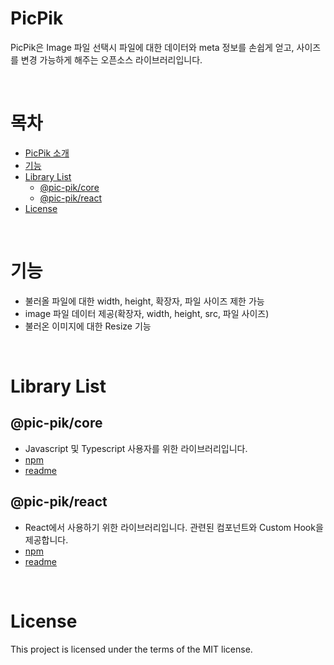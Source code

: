 # PicPik

PicPik은 Image 파일 선택시 파일에 대한 데이터와 meta 정보를 손쉽게 얻고, 사이즈를 변경 가능하게 해주는 오픈소스 라이브러리입니다.

<br/>

# 목차

- [PicPik 소개](#picpik)
- [기능](#기능)
- [Library List](#library-list)
  - [@pic-pik/core](#pic-pikcore)
  - [@pic-pik/react](#pic-pikreact)
- [License](#license)

<br/>

# 기능

- 불러올 파일에 대한 width, height, 확장자, 파일 사이즈 제한 가능
- image 파일 데이터 제공(확장자, width, height, src, 파일 사이즈)
- 불러온 이미지에 대한 Resize 기능

<br/>

# Library List

## @pic-pik/core

- Javascript 및 Typescript 사용자를 위한 라이브러리입니다.
- [npm](https://www.npmjs.com/package/@pic-pik/core)
- [readme](https://github.com/AyoungWon/pic-pik/blob/main/packages/core/README.md)

## @pic-pik/react

- React에서 사용하기 위한 라이브러리입니다. 관련된 컴포넌트와 Custom Hook을 제공합니다.
- [npm](https://www.npmjs.com/package/@pic-pik/react)
- [readme](https://github.com/AyoungWon/pic-pik/blob/main/packages/react/README.md)

<br/>

# License

This project is licensed under the terms of the MIT license.

